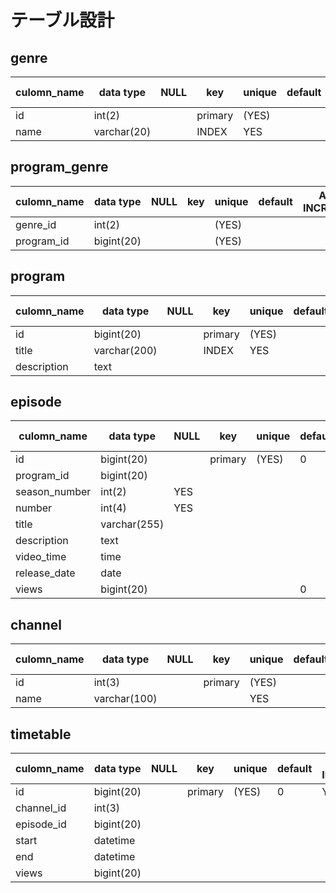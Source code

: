 # テーブル設計

## genre
| culomn_name | data type   | NULL | key     | unique | default | AUTO INCREMENT | fk  |
| ----------- | ----------- | ---- | ------- | ------ | ------- | -------------- | --- |
| id          | int(2)      |      | primary | (YES)  |         | YES            |     |
| name        | varchar(20) |      | INDEX   | YES    |         |                |     |

## program_genre
| culomn_name | data type  | NULL | key | unique | default | AUTO INCREMENT | fk          |
| ----------- | ---------- | ---- | --- | ------ | ------- | -------------- | ----------- |
| genre_id    | int(2)     |      |     | (YES)  |         |                | genre(id)   |
| program_id  | bigint(20) |      |     | (YES)  |         |                | program(id) |

## program
| culomn_name | data type    | NULL | key     | unique | default | AUTO INCREMENT | fk  |
| ----------- | ------------ | ---- | ------- | ------ | ------- | -------------- | --- |
| id          | bigint(20)   |      | primary | (YES)  |         | YES            |     |
| title       | varchar(200) |      | INDEX   | YES    |         |                |     |
| description | text         |      |         |        |         |                |     |

## episode
| culomn_name   | data type    | NULL | key     | unique | default | AUTO INCREMENT | fk          |
| ------------- | ------------ | ---- | ------- | ------ | ------- | -------------- | ----------- |
| id            | bigint(20)   |      | primary | (YES)  | 0       | YES            |             |
| program_id    | bigint(20)   |      |         |        |         |                | program(id) |
| season_number | int(2)       | YES  |         |        |         |                |             |
| number        | int(4)       | YES  |         |        |         |                |             |
| title         | varchar(255) |      |         |        |         |                |             |
| description   | text         |      |         |        |         |                |             |
| video_time    | time         |      |         |        |         |                |             |
| release_date  | date         |      |         |        |         |                |             |
| views         | bigint(20)   |      |         |        | 0       |                |             |

## channel
| culomn_name | data type    | NULL | key     | unique | default | AUTO INCREMENT | fk  |
| ----------- | ------------ | ---- | ------- | ------ | ------- | -------------- | --- |
| id          | int(3)       |      | primary | (YES)  |         | YES            |     |
| name        | varchar(100) |      |         | YES    |         |                |     |

## timetable
| culomn_name | data type  | NULL | key     | unique | default | AUTO INCREMENT | fk          |
| ----------- | ---------- | ---- | ------- | ------ | ------- | -------------- | ----------- |
| id          | bigint(20) |      | primary | (YES)  | 0       | YES            |             |
| channel_id  | int(3)     |      |         |        |         |                | channel(id) |
| episode_id  | bigint(20) |      |         |        |         |                | episode(id) |
| start       | datetime   |      |         |        |         |                |             |
| end         | datetime   |      |         |        |         |                |             |
| views       | bigint(20) |      |         |        |         |                |             |
